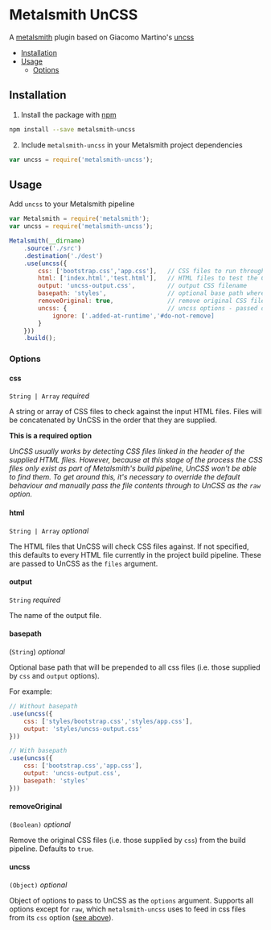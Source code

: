 # Metalsmith UnCSS

A [metalsmith](http://metalsmith.io) plugin based on Giacomo Martino's [uncss](https://github.com/giakki/uncss)

- [Installation](#installation)
- [Usage](#usage)
	- [Options](#options)


## <a name="installation"></a>Installation

1. Install the package with [npm](http://npmjs.org)

```sh
npm install --save metalsmith-uncss
```

2. Include `metalsmith-uncss` in your Metalsmith project dependencies

```js
var uncss = require('metalsmith-uncss');
```

## <a name="usage"></a>Usage

Add `uncss` to your Metalsmith pipeline

```js
var Metalsmith = require('metalsmith');
var uncss = require('metalsmith-uncss');

Metalsmith(__dirname)
	.source('./src')
	.destination('./dest')
	.use(uncss({
		css: ['bootstrap.css','app.css'],	// CSS files to run through UnCSS
		html: ['index.html','test.html'],	// HTML files to test the CSS files against
		output: 'uncss-output.css',			// output CSS filename
		basepath: 'styles',					// optional base path where all your css files are stored
		removeOriginal: true,				// remove original CSS files from the build
		uncss: {							// uncss options - passed directly to UnCSS
			ignore: ['.added-at-runtime','#do-not-remove]
		}
	}))
	.build();
```


### <a name="options"></a>Options

#### css <a name="options-css"></a>

`String | Array` *required*

A string or array of CSS files to check against the input HTML files. Files will be concatenated by UnCSS in the order that they are supplied.

**This is a required option**

*UnCSS usually works by detecting CSS files linked in the header of the supplied HTML files. However, because at this stage of the process the CSS files only exist as part of Metalsmith's build pipeline, UnCSS won't be able to find them. To get around this, it's necessary to override the default behaviour and manually pass the file contents through to UnCSS as the `raw` option.*


#### html

`String | Array` *optional*

The HTML files that UnCSS will check CSS files against. If not specified, this defaults to every HTML file currently in the project build pipeline. These are passed to UnCSS as the `files` argument.

#### output

`String` *required*

The name of the output file.

#### basepath

(`String`) *optional*

Optional base path that will be prepended to all css files (i.e. those supplied by `css` and `output` options).

For example:

```js
// Without basepath
.use(uncss({
	css: ['styles/bootstrap.css','styles/app.css'],
	output: 'styles/uncss-output.css'
}))

// With basepath
.use(uncss({
	css: ['bootstrap.css','app.css'],
	output: 'uncss-output.css',
	basepath: 'styles'
}))

```

#### removeOriginal

`(Boolean)` *optional*

Remove the original CSS files (i.e. those supplied by `css`) from the build pipeline. Defaults to `true`.

#### uncss

`(Object)` *optional*

Object of options to pass to UnCSS as the `options` argument. Supports all options except for `raw`, which `metalsmith-uncss` uses to feed in css files from its `css` option ([see above](#options-css)).

